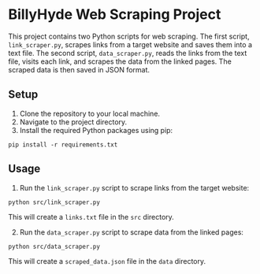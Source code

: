 # BillyHyde Web Scraping Project

This project contains two Python scripts for web scraping. The first script, `link_scraper.py`, scrapes links from a target website and saves them into a text file. The second script, `data_scraper.py`, reads the links from the text file, visits each link, and scrapes the data from the linked pages. The scraped data is then saved in JSON format.

## Setup

1. Clone the repository to your local machine.
2. Navigate to the project directory.
3. Install the required Python packages using pip:

```
pip install -r requirements.txt
```

## Usage

1. Run the `link_scraper.py` script to scrape links from the target website:

```
python src/link_scraper.py
```

This will create a `links.txt` file in the `src` directory.

2. Run the `data_scraper.py` script to scrape data from the linked pages:

```
python src/data_scraper.py
```

This will create a `scraped_data.json` file in the `data` directory.
